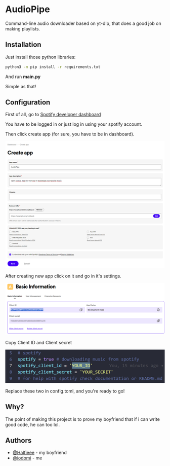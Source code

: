 
# AudioPipe
Command-line audio downloader based on yt-dlp, that does a good job on making playlists.


## Installation

Just install those python libraries:

```bash
python3 -m pip install -r requirements.txt
```
And run **main.py**

Simple as that!
## Configuration

First of all, go to [Spotify developer dashboard](https://developer.spotify.com/dashboard)

You have to be logged in or just log in using your spotify account.

Then click create app (for sure, you have to be in dashboard).

![1](/assets/1.png?raw=true)

After creating new app click on it and go in it's settings.

![2](/assets/2.png?raw=true)

Copy Client ID and Client secret

![3](/assets/3.png?raw=true)

Replace these two in config.toml, and you're ready to go!
## Why?

The point of making this project is to prove my boyfriend that if i can write good code, he can too lol.
## Authors

- [@Halfieee](https://github.com/Halfieee/) - my boyfriend
- [@iodomi](https://github.com/iodomi/) - me

